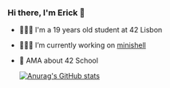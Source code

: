 ### Hi there, I'm Erick 👋 

- 👨🏼‍🎓 I'm a 19 years old student at 42 Lisbon
- 👨🏼‍💻 I’m currently working on [minishell](https://github.com/egoncalv/minishell)
- 💬 AMA about 42 School

    [![Anurag's GitHub stats](https://github-readme-stats.vercel.app/api?username=egoncalv&theme=github_dark&show_icons=true)](https://github.com/anuraghazra/github-readme-stats)
